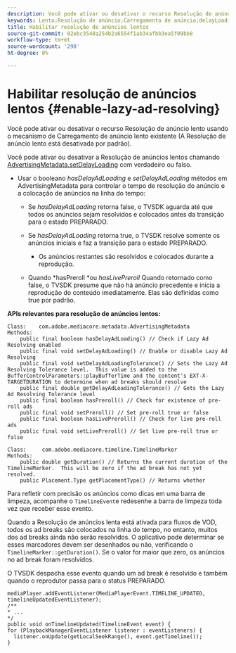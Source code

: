 ```yaml
---
description: Você pode ativar ou desativar o recurso Resolução de anúncio lento usando o mecanismo de Carregamento de anúncio lento existente (A Resolução de anúncio lento está desativada por padrão).
keywords: Lento;Resolução de anúncio;Carregamento de anúncio;delayLoading
title: Habilitar resolução de anúncios lentos
source-git-commit: 02ebc3548a254b2a6554f1ab34afbb3ea5f09bb8
workflow-type: tm+mt
source-wordcount: '298'
ht-degree: 0%

---
```


# Habilitar resolução de anúncios lentos {#enable-lazy-ad-resolving}

Você pode ativar ou desativar o recurso Resolução de anúncio lento usando o mecanismo de Carregamento de anúncio lento existente (A Resolução de anúncio lento está desativada por padrão).

Você pode ativar ou desativar a Resolução de anúncios lentos chamando [AdvertisingMetadata.setDelayLoading](https://help.adobe.com/en_US/primetime/api/psdk/javadoc_2.4/com/adobe/mediacore/metadata/AdvertisingMetadata.html#setDelayAdLoading-boolean-) com verdadeiro ou falso.

* Usar o booleano *hasDelayAdLoading* e *setDelayAdLoading* métodos em AdvertisingMetadata para controlar o tempo de resolução do anúncio e a colocação de anúncios na linha do tempo:

   * Se *hasDelayAdLoading* retorna false, o TVSDK aguarda até que todos os anúncios sejam resolvidos e colocados antes da transição para o estado PREPARADO.
   * Se *hasDelayAdLoading* retorna true, o TVSDK resolve somente os anúncios iniciais e faz a transição para o estado PREPARADO.

      * Os anúncios restantes são resolvidos e colocados durante a reprodução.

   * Quando *hasPreroll *ou *hasLivePreroll* Quando retornado como false, o TVSDK presume que não há anúncio precedente e inicia a reprodução do conteúdo imediatamente. Elas são definidas como true por padrão.

**APIs relevantes para resolução de anúncios lentos:**

```
Class:    com.adobe.mediacore.metadata.AdvertisingMetadata 
Methods: 
    public final boolean hasDelayAdLoading() // Check if Lazy Ad Resolving enabled 
    public final void setDelayAdLoading() // Enable or disable Lazy Ad Resolving 
    public final void setDelayAdLoadingTolerance() // Sets the Lazy Ad Resolving Tolerance level.  This value is added to the BufferControlParameters::playBufferTime and the content's EXT-X-TARGETDURATION to determine when ad breaks should resolve 
    public final double getDelayAdLoadingTolerance() // Gets the Lazy Ad Resolving Tolerance level 
    public final boolean hasPreroll() // Check for existence of pre-roll ads 
    public final void setPreroll() // Set pre-roll true or false 
    public final boolean hasLivePreroll() // Check for live pre-roll ads 
    public final void setLivePreroll() // Set live pre-roll true or false

Class:     com.adobe.mediacore.timeline.TimelineMarker 
Methods: 
    public double getDuration() // Returns the current duration of the TimelineMarker.  This will be zero if the ad break has not yet resolved. 
    public Placement.Type getPlacementType() // Returns whether
```

Para refletir com precisão os anúncios como dicas em uma barra de limpeza, acompanhe o `TimelineEvent`e redesenhe a barra de limpeza toda vez que receber esse evento.

Quando a Resolução de anúncios lenta está ativada para fluxos de VOD, todos os ad breaks são colocados na linha do tempo, no entanto, muitos dos ad breaks ainda não serão resolvidos. O aplicativo pode determinar se esses marcadores devem ser desenhados ou não, verificando o `TimelineMarker::getDuration()`. Se o valor for maior que zero, os anúncios no ad break foram resolvidos.

O TVSDK despacha esse evento quando um ad break é resolvido e também quando o reprodutor passa para o status PREPARADO.

```
mediaPlayer.addEventListener(MediaPlayerEvent.TIMELINE_UPDATED, timelineUpdatedEventListener); 
/** 
* ... 
*/ 
public void onTimelineUpdated(TimelineEvent event) { 
for (PlaybackManagerEventListener listener : eventListeners) { 
  listener.onUpdate(getLocalSeekRange(), event.getTimeline()); 
}
```
